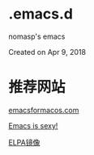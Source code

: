 # .emacs.d

nomasp's emacs

Created on Apr 9, 2018


# 推荐网站

<a href="https://emacsformacos.com/builds" target="_blank">emacsformacos.com</a> 

<a href="http://emacs.sexy/" target="_blank">Emacs is sexy!</a> 

<a href="http://elpa.emacs-china.org/" target="_blank">ELPA镜像</a>



